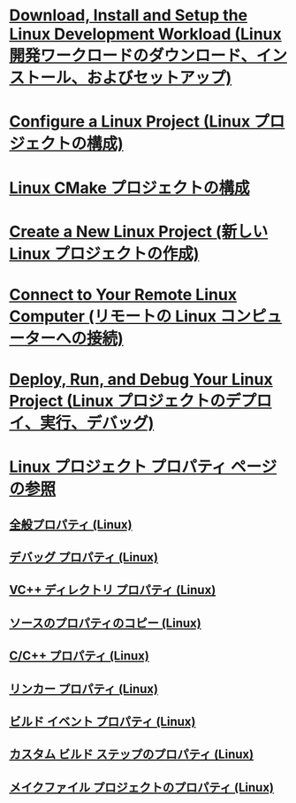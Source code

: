 # [Download, Install and Setup the Linux Development Workload (Linux 開発ワークロードのダウンロード、インストール、およびセットアップ)](download-install-and-setup-the-linux-development-workload.md)
# [Configure a Linux Project (Linux プロジェクトの構成)](configure-a-linux-project.md)
# [Linux CMake プロジェクトの構成](cmake-linux-project.md)
# [Create a New Linux Project (新しい Linux プロジェクトの作成)](create-a-new-linux-project.md)
# [Connect to Your Remote Linux Computer (リモートの Linux コンピューターへの接続)](connect-to-your-remote-linux-computer.md)
# [Deploy, Run, and Debug Your Linux Project (Linux プロジェクトのデプロイ、実行、デバッグ)](deploy-run-and-debug-your-linux-project.md)
# [Linux プロジェクト プロパティ ページの参照](prop-pages-linux.md)
## [全般プロパティ (Linux)](prop-pages/general-linux.md)
## [デバッグ プロパティ (Linux)](prop-pages/debugging-linux.md)
## [VC++ ディレクトリ プロパティ (Linux)](prop-pages/directories-linux.md)
## [ソースのプロパティのコピー (Linux)](prop-pages/copy-sources-project.md)
## [C/C++ プロパティ (Linux)](prop-pages/c-cpp-linux.md)
## [リンカー プロパティ (Linux)](prop-pages/linker-linux.md)
## [ビルド イベント プロパティ (Linux)](prop-pages/build-events-linux.md)
## [カスタム ビルド ステップのプロパティ (Linux)](prop-pages/custom-build-step-linux.md) 
## [メイクファイル プロジェクトのプロパティ (Linux)](prop-pages/makefile-linux.md)